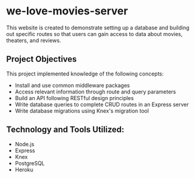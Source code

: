 # we-love-movies-server

This website is created to demonstrate setting up a database and building out specific routes so that users can gain access to data about movies, theaters, and reviews. 

## Project Objectives

This project implemented knowledge of the following concepts:

<ul>
  <li>Install and use common middleware packages</li>
  <li>Access relevant information through route and query parameters</li>
  <li>Build an API following RESTful design principles</li>
  <li>Write database queries to complete CRUD routes in an Express server</li>
  <li>Write database migrations using Knex's migration tool</li>
</ul>

## Technology and Tools Utilized:

<ul>
  <li>Node.js</li>
  <li>Express</li>
  <li>Knex</li>
  <li>PostgreSQL</li>
  <li>Heroku</li>
</ul>
